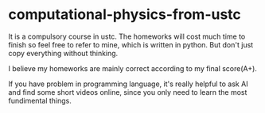 # computational-physics-from-ustc

It is a compulsory course in ustc. The homeworks will cost much time to finish so feel free to refer to mine, which is written in python. But don't just copy everything without thinking.

I believe my homeworks are mainly correct according to my final score(A+). 

If you have problem in programming language, it's really helpful to ask AI and find some short videos online, since you only need to learn the most fundimental things.

